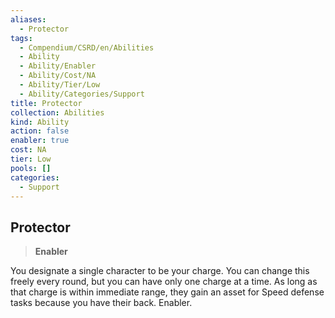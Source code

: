 ```yaml
---
aliases:
  - Protector
tags:
  - Compendium/CSRD/en/Abilities
  - Ability
  - Ability/Enabler
  - Ability/Cost/NA
  - Ability/Tier/Low
  - Ability/Categories/Support
title: Protector
collection: Abilities
kind: Ability
action: false
enabler: true
cost: NA
tier: Low
pools: []
categories:
  - Support
---
```

## Protector    
>**Enabler**  
    
You designate a single character to be your charge. You can change this freely every round, but you can have only one charge at a time. As long as that charge is within immediate range, they gain an asset for Speed defense tasks because you have their back. Enabler.